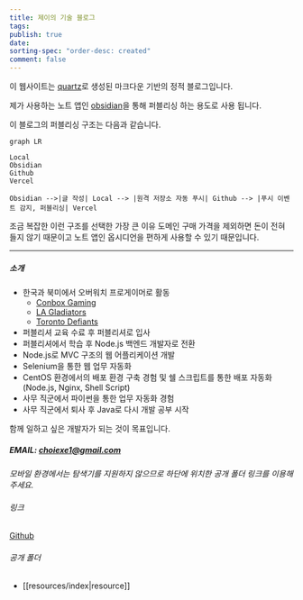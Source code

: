 ```yaml
---
title: 제이의 기술 블로그
tags: 
publish: true
date: 
sorting-spec: "order-desc: created"
comment: false
---
```

이 웹사이트는 [quartz](https://quartz.jzhao.xyz)로 생성된 마크다운 기반의 정적 블로그입니다.

제가 사용하는 노트 앱인 [obsidian](https://obsidian.md)을 통해 퍼블리싱 하는 용도로 사용 됩니다. 

이 블로그의 퍼블리싱 구조는 다음과 같습니다.

```mermaid
graph LR

Local
Obsidian
Github
Vercel

Obsidian -->|글 작성| Local --> |원격 저장소 자동 푸시| Github --> |푸시 이벤트 감지, 퍼블리싱| Vercel
```

조금 복잡한 이런 구조를 선택한 가장 큰 이유 도메인 구매 가격을 제외하면 돈이 전혀 들지 않기 때문이고 노트 앱인 옵시디언을 편하게 사용할 수 있기 때문입니다.

---

##### 소개

- 한국과 북미에서 오버워치 프로게이머로 활동
    - [Conbox Gaming](https://liquipedia.net/overwatch/CONBOX)
    - [LA Gladiators](https://liquipedia.net/overwatch/Los_Angeles_Gladiators)
    - [Toronto Defiants](https://liquipedia.net/overwatch/Toronto_Defiant)
- 퍼블리셔 교육 수료 후 퍼블리셔로 입사
- 퍼블리셔에서 학습 후 Node.js 백엔드 개발자로 전환
- Node.js로 MVC 구조의 웹 어플리케이션 개발
- Selenium을 통한 웹 업무 자동화
- CentOS 환경에서의 배포 환경 구축 경험 및 쉘 스크립트를 통한 배포 자동화 (Node.js, Nginx, Shell Script)
- 사무 직군에서 파이썬을 통한 업무 자동화 경험
- 사무 직군에서 퇴사 후 Java로 다시 개발 공부 시작

함께 일하고 싶은 개발자가 되는 것이 목표입니다.

##### EMAIL: choiexe1@gmail.com

_모바일 환경에서는 탐색기를 지원하지 않으므로 하단에 위치한 공개 폴더 링크를 이용해주세요._

###### 링크

[Github](https://github.com/choiexe1)

###### 공개 폴더

- [[resources/index|resource]]
